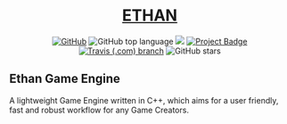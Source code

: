 <!-- Copyright 2020 Nghia Lam -->

<!-- Licensed under the Apache License, Version 2.0 (the "License"); -->
<!-- you may not use this file except in compliance with the License. -->
<!-- You may obtain a copy of the License at -->

<!-- http://www.apache.org/licenses/LICENSE-2.0 -->

<!-- Unless required by applicable law or agreed to in writing, software -->
<!-- distributed under the License is distributed on an "AS IS" BASIS, -->
<!-- WITHOUT WARRANTIES OR CONDITIONS OF ANY KIND, either express or implied. -->
<!-- See the License for the specific language governing permissions and -->
<!-- limitations under the License. -->

<!-- Title -->
<h1 align="center" style="border-bottom: none;">
  <a href="">ETHAN</a>
</h1>

<!-- Badge Images -->
<p align="center">
<a href="https://en.wikipedia.org/wiki/C%2B%2B14"><img alt="GitHub" src="https://img.shields.io/github/license/zznghialamzz/ethan"></a>
<a><img alt="GitHub top language" src="https://img.shields.io/github/languages/top/zznghialamzz/ethan"></a>
<a href="https://www.codacy.com/manual/nghialam12795/Ethan?utm_source=github.com&amp;utm_medium=referral&amp;utm_content=zZnghialamZz/Ethan&amp;utm_campaign=Badge_Grade"><img src="https://app.codacy.com/project/badge/Grade/ec5283c04a2f43a991a48b0dfb0f5b8a"/></a>
<a href="https://ci.appveyor.com/project/zZnghialamZz/ethan/branch/master"><img alt="Project Badge" src="https://ci.appveyor.com/api/projects/status/jwgeh76aya379j2f/branch/master"></a>
<a href="https://travis-ci.com/zZnghialamZz/Ethan"><img alt="Travis (.com) branch" src="https://img.shields.io/travis/com/zznghialamzz/ethan/master"></a>
<a><img alt="GitHub stars" src="https://img.shields.io/github/stars/zznghialamzz/ethan?style=social"></a>
</p>

<!-- Contents -->
Ethan Game Engine
-------------------------------------------------------------------------------
A lightweight Game Engine written in C++, which aims for a user friendly, fast
and robust workflow for any Game Creators.
